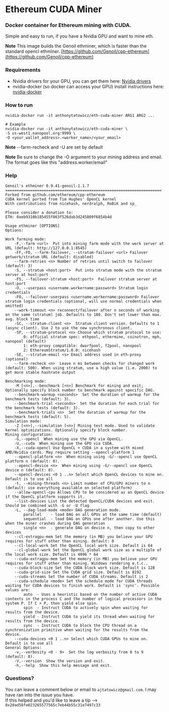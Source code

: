 # Ethereum CUDA Miner


### Docker container for Ethereum mining with CUDA.

Simple and easy to run, if you have a Nvidia GPU and want to mine eth.

**Note** This image builds the Genoil ethminer, which is faster than the standard opencl ethminer. [https://github.com/Genoil/cpp-ethereum](https://github.com/Genoil/cpp-ethereum)

### Requirements
- Nvidia drivers for your GPU, you can get them here: [Nvidia drivers](http://www.nvidia.com/Download/index.aspx)
- nvidia-docker (so docker can access your GPU) install instructions here: [nvidia-docker](https://github.com/NVIDIA/nvidia-docker)

### How to run
```
nvidia-docker run -it anthonytatowicz/eth-cuda-miner ARG1 ARG2 ...

# Example
nvidia-docker run -it anthonytatowicz/eth-cuda-miner \
-S us-west1.nanopool.org:9999 \
-O <your_wallet_address>.<worker_name>/<your_email>
```

**Note** --farm-recheck and -U are set by default

**Note** Be sure to change the -O argument to your mining address and email. The format goes like this "address.worker/email"

### Help
```
Genoil's ethminer 0.9.41-genoil-1.1.7
=====================================================================
Forked from github.com/ethereum/cpp-ethereum
CUDA kernel ported from Tim Hughes' OpenCL kernel
With contributions from nicehash, nerdralph, RoBiK and sp_ 

Please consider a donation to:
ETH: 0xeb9310b185455f863f526dab3d245809f6854b4d

Usage ethminer [OPTIONS]
Options:

Work farming mode:
    -F,--farm <url>  Put into mining farm mode with the work server at URL (default: http://127.0.0.1:8545)
    -FF,-FO, --farm-failover, --stratum-failover <url> Failover getwork/stratum URL (default: disabled)
	--farm-retries <n> Number of retries until switch to failover (default: 3)
	-S, --stratum <host:port>  Put into stratum mode with the stratum server at host:port
	-FS, --failover-stratum <host:port>  Failover stratum server at host:port
    -O, --userpass <username.workername:password> Stratum login credentials
    -FO, --failover-userpass <username.workername:password> Failover stratum login credentials (optional, will use normal credentials when omitted)
    --work-timeout <n> reconnect/failover after n seconds of working on the same (stratum) job. Defaults to 180. Don't set lower than max. avg. block time
    -SC, --stratum-client <n>  Stratum client version. Defaults to 1 (async client). Use 2 to use the new synchronous client.
    -SP, --stratum-protocol <n> Choose which stratum protocol to use:
        0: official stratum spec: ethpool, ethermine, coinotron, mph, nanopool (default)
        1: eth-proxy compatible: dwarfpool, f2pool, nanopool
        2: EthereumStratum/1.0.0: nicehash
    -SE, --stratum-email <s> Email address used in eth-proxy (optional)
    --farm-recheck <n>  Leave n ms between checks for changed work (default: 500). When using stratum, use a high value (i.e. 2000) to get more stable hashrate output

Benchmarking mode:
    -M [<n>],--benchmark [<n>] Benchmark for mining and exit; Optionally specify block number to benchmark against specific DAG.
    --benchmark-warmup <seconds>  Set the duration of warmup for the benchmark tests (default: 3).
    --benchmark-trial <seconds>  Set the duration for each trial for the benchmark tests (default: 3).
    --benchmark-trials <n>  Set the duration of warmup for the benchmark tests (default: 5).
Simulation mode:
    -Z [<n>],--simulation [<n>] Mining test mode. Used to validate kernel optimizations. Optionally specify block number.
Mining configuration:
    -G,--opencl  When mining use the GPU via OpenCL.
    -U,--cuda  When mining use the GPU via CUDA.
    -X,--cuda-opencl Use OpenCL + CUDA in a system with mixed AMD/Nvidia cards. May require setting --opencl-platform 1
    --opencl-platform <n>  When mining using -G/--opencl use OpenCL platform n (default: 0).
    --opencl-device <n>  When mining using -G/--opencl use OpenCL device n (default: 0).
    --opencl-devices <0 1 ..n> Select which OpenCL devices to mine on. Default is to use all
    -t, --mining-threads <n> Limit number of CPU/GPU miners to n (default: use everything available on selected platform)
    --allow-opencl-cpu Allows CPU to be considered as an OpenCL device if the OpenCL platform supports it.
    --list-devices List the detected OpenCL/CUDA devices and exit. Should be combined with -G or -U flag
    -L, --dag-load-mode <mode> DAG generation mode.
        parallel    - load DAG on all GPUs at the same time (default)
        sequential  - load DAG on GPUs one after another. Use this when the miner crashes during DAG generation
        single <n>  - generate DAG on device n, then copy to other devices
    --cl-extragpu-mem Set the memory (in MB) you believe your GPU requires for stuff other than mining. default: 0
    --cl-local-work Set the OpenCL local work size. Default is 64
    --cl-global-work Set the OpenCL global work size as a multiple of the local work size. Default is 4096 * 64
    --cuda-extragpu-mem Set the memory (in MB) you believe your GPU requires for stuff other than mining. Windows rendering e.t.c..
    --cuda-block-size Set the CUDA block work size. Default is 128
    --cuda-grid-size Set the CUDA grid size. Default is 8192
    --cuda-streams Set the number of CUDA streams. Default is 2
    --cuda-schedule <mode> Set the schedule mode for CUDA threads waiting for CUDA devices to finish work. Default is 'sync'. Possible values are:
        auto  - Uses a heuristic based on the number of active CUDA contexts in the process C and the number of logical processors in the system P. If C > P, then yield else spin.
        spin  - Instruct CUDA to actively spin when waiting for results from the device.
        yield - Instruct CUDA to yield its thread when waiting for results from the device.
        sync  - Instruct CUDA to block the CPU thread on a synchronization primitive when waiting for the results from the device.
    --cuda-devices <0 1 ..n> Select which CUDA GPUs to mine on. Default is to use all
General Options:
    -v,--verbosity <0 - 9>  Set the log verbosity from 0 to 9 (default: 8).
    -V,--version  Show the version and exit.
    -h,--help  Show this help message and exit.
```

### Questions?
You can leave a comment below or email to `ajtatowicz@gmail.com`. I may have ran into the issue you have.  
If this helped and you'd like to leave a tip --> `0x20ad58fe023265577565c7eb44b55c31e7497c33`
